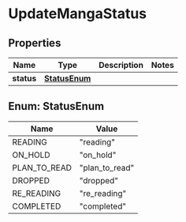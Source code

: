 

# UpdateMangaStatus

## Properties

Name | Type | Description | Notes
------------ | ------------- | ------------- | -------------
**status** | [**StatusEnum**](#StatusEnum) |  | 



## Enum: StatusEnum

Name | Value
---- | -----
READING | &quot;reading&quot;
ON_HOLD | &quot;on_hold&quot;
PLAN_TO_READ | &quot;plan_to_read&quot;
DROPPED | &quot;dropped&quot;
RE_READING | &quot;re_reading&quot;
COMPLETED | &quot;completed&quot;




